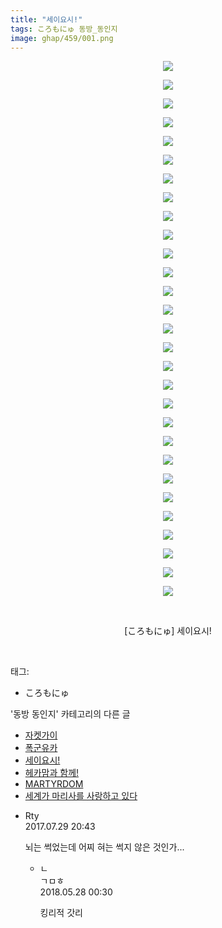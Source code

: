 ```yaml
---
title: "세이요시!"
tags: ころもにゅ 동방_동인지
image: ghap/459/001.png
---
```

<div class="article">
<p style="text-align: center; clear: none; float: none;"><img src="{{ site.nasurl }}/ghap/459/001.png"/></p>
<p style="text-align: center; clear: none; float: none;"><img src="{{ site.nasurl }}/ghap/459/002.png"/></p>
<p style="text-align: center; clear: none; float: none;"><img src="{{ site.nasurl }}/ghap/459/003.jpg"/></p>
<p style="text-align: center; clear: none; float: none;"><img src="{{ site.nasurl }}/ghap/459/004.png"/></p>
<p style="text-align: center; clear: none; float: none;"><img src="{{ site.nasurl }}/ghap/459/005.png"/></p>
<p style="text-align: center; clear: none; float: none;"><img src="{{ site.nasurl }}/ghap/459/006.png"/></p>
<p style="text-align: center; clear: none; float: none;"><img src="{{ site.nasurl }}/ghap/459/007.png"/></p>
<p style="text-align: center; clear: none; float: none;"><img src="{{ site.nasurl }}/ghap/459/008.png"/></p>
<p style="text-align: center; clear: none; float: none;"><img src="{{ site.nasurl }}/ghap/459/009.png"/></p>
<p style="text-align: center; clear: none; float: none;"><img src="{{ site.nasurl }}/ghap/459/010.png"/></p>
<p style="text-align: center; clear: none; float: none;"><img src="{{ site.nasurl }}/ghap/459/011.png"/></p>
<p style="text-align: center; clear: none; float: none;"><img src="{{ site.nasurl }}/ghap/459/012.png"/></p>
<p style="text-align: center; clear: none; float: none;"><img src="{{ site.nasurl }}/ghap/459/013.png"/></p>
<p style="text-align: center; clear: none; float: none;"><img src="{{ site.nasurl }}/ghap/459/014.png"/></p>
<p style="text-align: center; clear: none; float: none;"><img src="{{ site.nasurl }}/ghap/459/015.png"/></p>
<p style="text-align: center; clear: none; float: none;"><img src="{{ site.nasurl }}/ghap/459/016.png"/></p>
<p style="text-align: center; clear: none; float: none;"><img src="{{ site.nasurl }}/ghap/459/017.png"/></p>
<p style="text-align: center; clear: none; float: none;"><img src="{{ site.nasurl }}/ghap/459/018.png"/></p>
<p style="text-align: center; clear: none; float: none;"><img src="{{ site.nasurl }}/ghap/459/019.png"/></p>
<p style="text-align: center; clear: none; float: none;"><img src="{{ site.nasurl }}/ghap/459/020.png"/></p>
<p style="text-align: center; clear: none; float: none;"><img src="{{ site.nasurl }}/ghap/459/021.png"/></p>
<p style="text-align: center; clear: none; float: none;"><img src="{{ site.nasurl }}/ghap/459/022.png"/></p>
<p style="text-align: center; clear: none; float: none;"><img src="{{ site.nasurl }}/ghap/459/023.png"/></p>
<p style="text-align: center; clear: none; float: none;"><img src="{{ site.nasurl }}/ghap/459/024.png"/></p>
<p style="text-align: center; clear: none; float: none;"><img src="{{ site.nasurl }}/ghap/459/025.png"/></p>
<p style="text-align: center; clear: none; float: none;"><img src="{{ site.nasurl }}/ghap/459/026.png"/></p>
<p style="text-align: center; clear: none; float: none;"><img src="{{ site.nasurl }}/ghap/459/027.png"/></p>
<p style="text-align: center; clear: none; float: none;"><img src="{{ site.nasurl }}/ghap/459/028.jpg"/></p>
<p style="text-align: center; clear: none; float: none;"><img src="{{ site.nasurl }}/ghap/459/029.png"/></p>
<p style="text-align: center; clear: none; float: none;"><br/></p>
<p style="text-align: center; clear: none; float: none;">[ころもにゅ] 세이요시!</p>
<p><br/></p>
</div><div class="tagTrail">
<p>태그: </p>
<ul>
<li>ころもにゅ</li>
</ul>
</div><div class="another">
<p>'동방 동인지' 카테고리의 다른 글</p>
<ul>
<li><a href="/2016-06-21-ghap_462">자켓가이</a></li>
<li><a href="/2016-06-21-ghap_460">폭군유카</a></li>
<li><a href="/2016-06-21-ghap_459">세이요시!</a></li>
<li><a href="/2016-06-21-ghap_458">헤카맘과 함께!</a></li>
<li><a href="/2016-06-21-ghap_457">MARTYRDOM</a></li>
<li><a href="/2016-06-21-ghap_456">세계가 마리사를 사랑하고 있다</a></li>
</ul>
</div><div class="cb_module cb_fluid">
<div class="cb_wrt cb_profile">
<div class="comment">
<ul>
<li class="cb_thumb_off" id="comment15047276">
<div class="cb_comment_area">
<div class="cb_info_area">
<div class="cb_section">
<span class="cb_nick_name">Rty</span>
</div>
<div class="cb_section">
<span class="cb_date">2017.07.29 20:43 </span>
</div>
</div>
<div class="cb_dsc_comment">
<p class="cb_dsc">
											뇌는 썩었는데 어찌 혀는 썩지 않은 것인가...
										</p>
</div>
<ul>
<li class="cb_thumb_off" id="comment15262734">
<span class="cb_bu_subnode">ㄴ</span>
<div class="cb_comment_area">
<div class="cb_info_area">
<div class="cb_section">
<span class="cb_nick_name">ㄱㅁㅎ</span>
</div>
<div class="cb_section">
<span class="cb_date">2018.05.28 00:30 </span>
</div>
</div>
<div class="cb_dsc_comment">
<p class="cb_dsc">
																킹리적 갓리
															</p>
</div>
</div>
</li>
</ul>
</div></li>
</ul>
</div>
</div><!-- commentList close -->
</div>